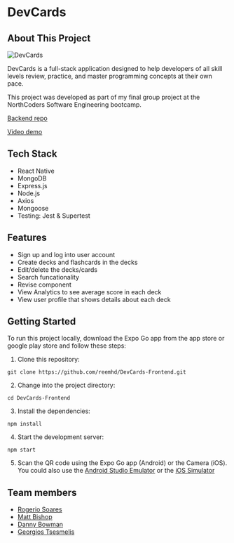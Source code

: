 # DevCards

## About This Project

 ![DevCards](https://user-images.githubusercontent.com/113103959/234092599-8ac3c8f7-21bd-4262-9bb3-7bb83d23f03c.png)

DevCards is a full-stack application designed to help developers of all skill levels review, practice, and master programming concepts at their own pace.

This project was developed as part of my final group project at the NorthCoders Software Engineering bootcamp.

[Backend repo](https://github.com/reemhd/DevCards-Backend)

[Video demo](https://www.youtube.com/watch?v=bIy8yAFeY64)

## Tech Stack

- React Native
- MongoDB
- Express.js
- Node.js
- Axios
- Mongoose
- Testing: Jest & Supertest

## Features

- Sign up and log into user account
- Create decks and flashcards in the decks
- Edit/delete the decks/cards
- Search funcationality
- Revise component
- View Analytics to see average score in each deck
- View user profile that shows details about each deck

## Getting Started

To run this project locally, download the Expo Go app from the app store or google play store and follow these steps:

1. Clone this repository: 
```
git clone https://github.com/reemhd/DevCards-Frontend.git
```
2. Change into the project directory:
```
cd DevCards-Frontend
```
3. Install the dependencies:
```
npm install
```
4. Start the development server:
```
npm start
```
5. Scan the QR code using the Expo Go app (Android) or the Camera (iOS). You could also use the [Android Studio Emulator](https://docs.expo.dev/workflow/android-studio-emulator/) or the [iOS Simulator](https://docs.expo.dev/workflow/ios-simulator/)

## Team members

- [Rogerio Soares](https://github.com/RogerioSoares96)
- [Matt Bishop](https://github.com/Nanobot1514)
- [Danny Bowman](https://github.com/danzo3000)
- [Georgios Tsesmelis](https://github.com/GeorgeTsez)
